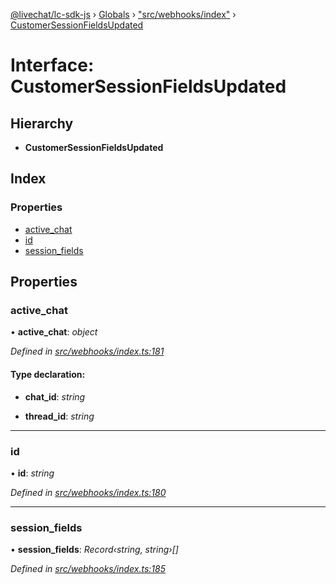 [@livechat/lc-sdk-js](../README.md) › [Globals](../globals.md) › ["src/webhooks/index"](../modules/_src_webhooks_index_.md) › [CustomerSessionFieldsUpdated](_src_webhooks_index_.customersessionfieldsupdated.md)

# Interface: CustomerSessionFieldsUpdated

## Hierarchy

* **CustomerSessionFieldsUpdated**

## Index

### Properties

* [active_chat](_src_webhooks_index_.customersessionfieldsupdated.md#active_chat)
* [id](_src_webhooks_index_.customersessionfieldsupdated.md#id)
* [session_fields](_src_webhooks_index_.customersessionfieldsupdated.md#session_fields)

## Properties

###  active_chat

• **active_chat**: *object*

*Defined in [src/webhooks/index.ts:181](https://github.com/livechat/lc-sdk-js/blob/61db942/src/webhooks/index.ts#L181)*

#### Type declaration:

* **chat_id**: *string*

* **thread_id**: *string*

___

###  id

• **id**: *string*

*Defined in [src/webhooks/index.ts:180](https://github.com/livechat/lc-sdk-js/blob/61db942/src/webhooks/index.ts#L180)*

___

###  session_fields

• **session_fields**: *Record‹string, string›[]*

*Defined in [src/webhooks/index.ts:185](https://github.com/livechat/lc-sdk-js/blob/61db942/src/webhooks/index.ts#L185)*
